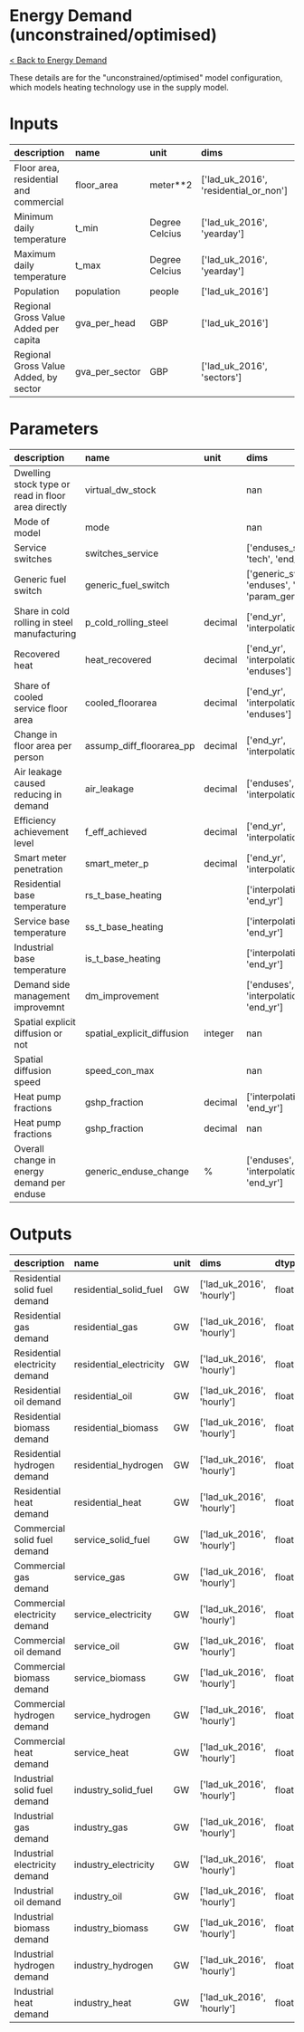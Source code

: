 # Energy Demand (unconstrained/optimised)

[&lt; Back to Energy Demand](./energy-demand.html)

These details are for the "unconstrained/optimised" model configuration, which
models heating technology use in the supply model.

# Inputs

| description                            | name           | unit           | dims                                  | dtype   |
|:---------------------------------------|:---------------|:---------------|:--------------------------------------|:--------|
| Floor area, residential and commercial | floor_area     | meter**2       | ['lad_uk_2016', 'residential_or_non'] | float   |
| Minimum daily temperature              | t_min          | Degree Celcius | ['lad_uk_2016', 'yearday']            | float   |
| Maximum daily temperature              | t_max          | Degree Celcius | ['lad_uk_2016', 'yearday']            | float   |
| Population                             | population     | people         | ['lad_uk_2016']                       | float   |
| Regional Gross Value Added per capita  | gva_per_head   | GBP            | ['lad_uk_2016']                       | float   |
| Regional Gross Value Added, by sector  | gva_per_sector | GBP            | ['lad_uk_2016', 'sectors']            | float   |

# Parameters

| description                                        | name                       | unit    | dims                                                                        | dtype   |
|:---------------------------------------------------|:---------------------------|:--------|:----------------------------------------------------------------------------|:--------|
| Dwelling stock type or read in floor area directly | virtual_dw_stock           |         | nan                                                                         | bool    |
| Mode of model                                      | mode                       |         | nan                                                                         | int     |
| Service switches                                   | switches_service           |         | ['enduses_service_switch', 'tech', 'end_yr', 'sector']                      | float   |
| Generic fuel switch                                | generic_fuel_switch        |         | ['generic_switch_number', 'enduses', 'end_yr', 'param_generic_fuel_switch'] | float   |
| Share in cold rolling in steel manufacturing       | p_cold_rolling_steel       | decimal | ['end_yr', 'interpolation_params']                                          | float   |
| Recovered heat                                     | heat_recovered             | decimal | ['end_yr', 'interpolation_params', 'enduses']                               | float   |
| Share of cooled service floor area                 | cooled_floorarea           | decimal | ['end_yr', 'interpolation_params', 'enduses']                               | float   |
| Change in floor area per person                    | assump_diff_floorarea_pp   | decimal | ['end_yr', 'interpolation_params']                                          | float   |
| Air leakage caused reducing in demand              | air_leakage                | decimal | ['enduses', 'end_yr', 'interpolation_params']                               | float   |
| Efficiency achievement level                       | f_eff_achieved             | decimal | ['end_yr', 'interpolation_params']                                          | float   |
| Smart meter penetration                            | smart_meter_p              | decimal | ['end_yr', 'interpolation_params']                                          | float   |
| Residential base temperature                       | rs_t_base_heating          |         | ['interpolation_params', 'end_yr']                                          | float   |
| Service base temperature                           | ss_t_base_heating          |         | ['interpolation_params', 'end_yr']                                          | float   |
| Industrial base temperature                        | is_t_base_heating          |         | ['interpolation_params', 'end_yr']                                          | float   |
| Demand side management improvemnt                  | dm_improvement             |         | ['enduses', 'interpolation_params', 'end_yr']                               | float   |
| Spatial explicit diffusion or not                  | spatial_explicit_diffusion | integer | nan                                                                         | float   |
| Spatial diffusion speed                            | speed_con_max              |         | nan                                                                         | float   |
| Heat pump fractions                                | gshp_fraction              | decimal | ['interpolation_params', 'end_yr']                                          | float   |
| Heat pump fractions                                | gshp_fraction              | decimal | nan                                                                         | float   |
| Overall change in energy demand per enduse         | generic_enduse_change      | %       | ['enduses', 'interpolation_params', 'end_yr']                               | float   |

# Outputs

| description                    | name                    | unit   | dims                      | dtype   |
|:-------------------------------|:------------------------|:-------|:--------------------------|:--------|
| Residential solid fuel demand  | residential_solid_fuel  | GW     | ['lad_uk_2016', 'hourly'] | float   |
| Residential gas demand         | residential_gas         | GW     | ['lad_uk_2016', 'hourly'] | float   |
| Residential electricity demand | residential_electricity | GW     | ['lad_uk_2016', 'hourly'] | float   |
| Residential oil demand         | residential_oil         | GW     | ['lad_uk_2016', 'hourly'] | float   |
| Residential biomass demand     | residential_biomass     | GW     | ['lad_uk_2016', 'hourly'] | float   |
| Residential hydrogen demand    | residential_hydrogen    | GW     | ['lad_uk_2016', 'hourly'] | float   |
| Residential heat demand        | residential_heat        | GW     | ['lad_uk_2016', 'hourly'] | float   |
| Commercial solid fuel demand   | service_solid_fuel      | GW     | ['lad_uk_2016', 'hourly'] | float   |
| Commercial gas demand          | service_gas             | GW     | ['lad_uk_2016', 'hourly'] | float   |
| Commercial electricity demand  | service_electricity     | GW     | ['lad_uk_2016', 'hourly'] | float   |
| Commercial oil demand          | service_oil             | GW     | ['lad_uk_2016', 'hourly'] | float   |
| Commercial biomass demand      | service_biomass         | GW     | ['lad_uk_2016', 'hourly'] | float   |
| Commercial hydrogen demand     | service_hydrogen        | GW     | ['lad_uk_2016', 'hourly'] | float   |
| Commercial heat demand         | service_heat            | GW     | ['lad_uk_2016', 'hourly'] | float   |
| Industrial solid fuel demand   | industry_solid_fuel     | GW     | ['lad_uk_2016', 'hourly'] | float   |
| Industrial gas demand          | industry_gas            | GW     | ['lad_uk_2016', 'hourly'] | float   |
| Industrial electricity demand  | industry_electricity    | GW     | ['lad_uk_2016', 'hourly'] | float   |
| Industrial oil demand          | industry_oil            | GW     | ['lad_uk_2016', 'hourly'] | float   |
| Industrial biomass demand      | industry_biomass        | GW     | ['lad_uk_2016', 'hourly'] | float   |
| Industrial hydrogen demand     | industry_hydrogen       | GW     | ['lad_uk_2016', 'hourly'] | float   |
| Industrial heat demand         | industry_heat           | GW     | ['lad_uk_2016', 'hourly'] | float   |
